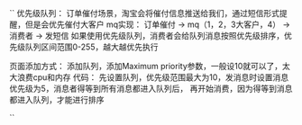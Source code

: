 ``
优先级队列：
订单催付场景，淘宝会将催付信息推送给我们，通过短信形式提醒，但是会优先催付大客户
mq实现：
订单催付 -> mq（1，2，3大客户，4） -> 消费者 -> 发短信
如果使用优先级队列，消费者会给队列消息按照优先级排序，优先级队列区间范围0-255，越大越优先执行

页面添加方式：
添加队列，添加Maximum priority参数，一般设10就可以了，太大浪费cpu和内存
代码：
先设置队列，优先级范围最大为10，发消息时设置消息优先级为5，消息者得等到所有消息都进入队列后，
再开始消费，因为得等到消息都进入队列，才能进行排序


``